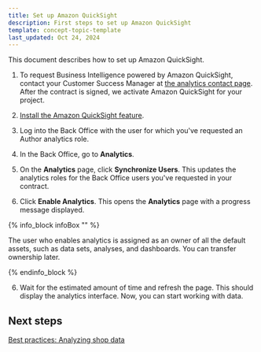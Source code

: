 ```yaml
---
title: Set up Amazon QuickSight
description: First steps to set up Amazon QuickSight
template: concept-topic-template
last_updated: Oct 24, 2024
---
```


This document describes how to set up Amazon QuickSight.

1. To request Business Intelligence powered by Amazon QuickSight, contact your Customer Success Manager at [the analytics contact page](https://now.spryker.com/contact-analytics).
  After the contract is signed, we activate Amazon QuickSight for your project.
2. [Install the Amazon QuickSight feature]().

3. Log into the Back Office with the user for which you've requested an Author analytics role.

4. In the Back Office, go to **Analytics**.

5. On the **Analytics** page, click **Synchronize Users**.
  This updates the analytics roles for the Back Office users you've requested in your contract.
6. Click **Enable Analytics**.
  This opens the **Analytics** page with a progress message displayed.

{% info_block infoBox "" %}

The user who enables analytics is assigned as an owner of all the default assets, such as data sets, analyses, and dashboards. You can transfer ownership later.

{% endinfo_block %}  


6. Wait for the estimated amount of time and refresh the page.
  This should display the analytics interface. Now, you can start working with data.

## Next steps

[Best practices: Analyzing shop data](/docs/pbc/all/business-intelligence/202410.0/amazon-quicksight-third-party-integration/best-practices-analyzing-shop-data.html)  
